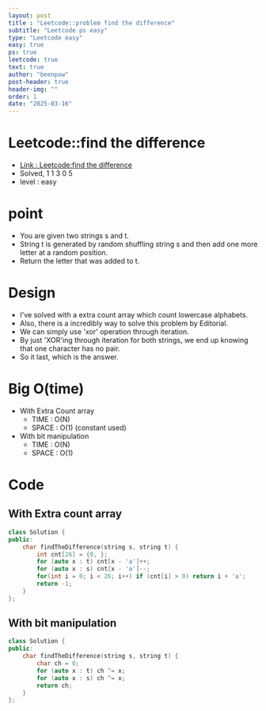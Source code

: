 ```yaml
---
layout: post
title : "Leetcode::problem find the difference"
subtitle: "Leetcode ps easy"
type: "Leetcode easy"
easy: true
ps: true
leetcode: true
text: true
author: "beenpow"
post-header: true
header-img: ""
order: 1
date: "2025-03-16"
---
```


# Leetcode::find the difference
- [Link : Leetcode:find the difference](https://leetcode.com/problems/find-the-difference/description/?envType=company&envId=google&favoriteSlug=google-thirty-days)
- Solved, 1 1 3 0 5
- level : easy

# point
- You are given two strings s and t.
- String t is generated by random shuffling string s and then add one more letter at a random position.
- Return the letter that was added to t.

# Design
- I've solved with a extra count array which count lowercase alphabets.
- Also, there is a incredibly way to solve this problem by Editorial.
- We can simply use 'xor' operation through iteration.
- By just 'XOR'ing through iteration for both strings, we end up knowing that one character has no pair.
- So it last, which is the answer.

# Big O(time)
- With Extra Count array
  - TIME : O(N)
  - SPACE : O(1) (constant used)
- With bit manipulation
  - TIME : O(N)
  - SPACE : O(1)

# Code

## With Extra count array

```cpp
class Solution {
public:
    char findTheDifference(string s, string t) {
        int cnt[26] = {0, };
        for (auto x : t) cnt[x - 'a']++;
        for (auto x : s) cnt[x - 'a']--;
        for(int i = 0; i < 26; i++) if (cnt[i] > 0) return i + 'a';
        return -1;
    }
};
```

## With bit manipulation

```cpp
class Solution {
public:
    char findTheDifference(string s, string t) {
        char ch = 0;
        for (auto x : t) ch ^= x;
        for (auto x : s) ch ^= x;
        return ch;
    }
};
```

